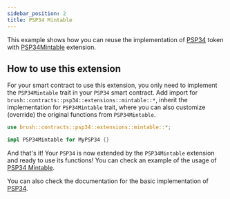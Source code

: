 ```yaml
---
sidebar_position: 2
title: PSP34 Mintable
---
```


This example shows how you can reuse the implementation of [PSP34](https://github.com/Supercolony-net/openbrush-contracts/tree/main/contracts/token/psp34) token with [PSP34Mintable](https://github.com/Supercolony-net/openbrush-contracts/tree/main/contracts/token/psp34/src/extensions/mintable.rs) extension.

## How to use this extension

For your smart contract to use this extension, you only need to implement the `PSP34Mintable` trait in your `PSP34` smart contract. Add import for `brush::contracts::psp34::extensions::mintable::*`, inherit the implementation for `PSP34Mintable` trait, where you can also customize (override) the original functions from `PSP34Mintable`.

```rust
use brush::contracts::psp34::extensions::mintable::*;

impl PSP34Mintable for MyPSP34 {}
```

And that's it! Your `PSP34` is now extended by the `PSP34Mintable` extension and ready to use its functions!
You can check an example of the usage of [PSP34 Mintable](https://github.com/Supercolony-net/openbrush-contracts/tree/main/examples/psp34_extensions/mintable).

You can also check the documentation for the basic implementation of [PSP34](../psp34.md).

